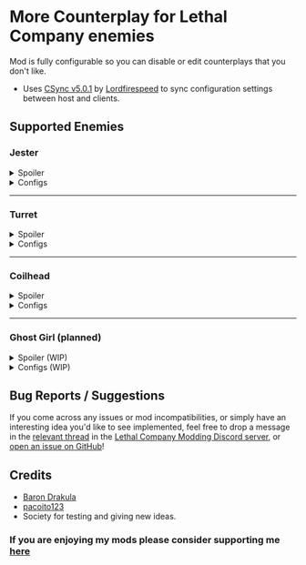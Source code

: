 # More Counterplay for Lethal Company enemies

Mod is fully configurable so you can disable or edit counterplays that you don't like.

- Uses [CSync v5.0.1](https://thunderstore.io/c/lethal-company/p/Sigurd/CSync) by [Lordfirespeed](https://github.com/Lordfirespeed) to sync configuration settings between host and clients.

## Supported Enemies

### Jester

<details>
 <summary>Spoiler</summary>
 You can prevent Jester from opening by putting heavy items on top of it.

 ![A Jester carrying a big bolt on its head.](https://i.imgur.com/QcykrPl.jpg)
</details>

<details>
 <summary>Configs</summary>

- `EnableJesterCounterplay` - Add counterplay for Jester.
- `WeightToPreventJester` - Weight of items needed to prevent Jester pop out.

</details>

---

### Turret

<details>
 <summary>Spoiler</summary>

 Turrets can be disabled by cutting their wires with a knife.
 When you hit Turret using knife it will enter berserker mode and after that it will disable permanently!
</details>

<details>
 <summary>Configs</summary>

- `EnableTurretCounterplay` - Toggle Turret counterplay.

</details>

---

### Coilhead

<details>
<summary>Spoiler</summary>

You can cut off a Coilhead's head using a knife. Its head will become a scrap item and can be grabbed and sold, though you must detach it.

<div style="text-align: center;">
 <img alt="A decapitated Coilhead." src="https://i.imgur.com/WtcAkJ9.jpg" width=256>
 <img alt="A 'Coilless Coilhead' on the ground." src="https://i.imgur.com/LvhsWHD.jpg" width=256>
 <h2 style="font-weight: bold; color: firebrick; text-shadow: 0 0 3px black">— [Warning] —</h2>

 > _"They have been known to combust into flames when being dissected or even deactivated, and they carry dangerously high levels of radioactive particles."_ - Sigurd's notes

 **Hint:** _You may find a Coilhead to be less volatile the more kinetic energy it releases when coming to a halt..._

 <details>
 <summary>Spoiler (specific mechanics and configuration):</summary>

 <div style="text-align: left;">

- Coilhead bodies combust upon being decapitated, as their Bestiary entry suggests
  - Can be disabled by toggling the `LoreAccurateCoilheads` setting
  - The range of the explosion damage is determined by the `ExplosionDamageRadius` setting, with the damage itself being set to the value of the `ExplosionDamage` setting
  - Likewise, the `ExplosionKillRadius` setting determines the range around the explosion where it simply kills the player instead of dealing damage to them
- Explosion timer is set to how long the Coilhead has moved since it last stopped, within configurable limits
  - Minimum and maximum time until exploding can be configured via the `MinExplosionTimer` and `MaxExplosionTimer` settings, respectively
- Coilhead's head item is destroyed if its body explodes while it's still attached to its neck
  - Can be disabled by toggling the `ExplosionDestroysHead` setting, but it adds some interesting risk/reward by making players stay close to try and pick up the head before it explodes

 </div>
 </details>
</div>
</details>

<details>
 <summary>Configs</summary>

- `EnableCoilheadCounterplay` - Add counterplay for Coilheads.
- `SpringDurability` - Set Coilhead health points.
- `CoilheadDefaultDamage` - Amount of damage that Coilheads take from any source not specified below.
- `CoilheadKnifeDamage` - Amount of damage that Coilheads take from Knife.
- `CoilheadShovelDamage` - Amount of damage that Coilheads take from Shovel.
- `DropHeadAsScrap` - Enable the Coilhead head scrap item ('Coilless Coilhead') spawning on death.
- `MinHeadValue` - Minimum value of head item.
- `MaxHeadValue` - Maximum value of head item.
- `LoreAccurateCoilheads` - See above for more info.

</details>

---

### Ghost Girl (planned)

<details>
 <summary>Spoiler (WIP)</summary>

 Implements the popular myth involving the Shower furniture item, where taking a shower is said to reduce insanity levels and repel the Ghost Girl, as an actual gameplay mechanic.
</details>

<details>
 <summary>Configs (WIP)</summary>

- `EnableGhostGirlCounterplay` - Add counterplay for the Ghost Girl.

</details>

## Bug Reports / Suggestions

If you come across any issues or mod incompatibilities, or simply have an interesting idea you'd like to see implemented, feel free to drop a message in the [relevant thread](https://discord.com/channels/1168655651455639582/1212542584610881557) in the [Lethal Company Modding Discord server](https://discord.com/invite/lcmod), or [open an issue on GitHub](https://github.com/karyol/More-Counterplay-Mod/issues)!

## Credits

- [Baron Drakula](https://github.com/karyol)
- [pacoito123](https://github.com/pacoito123)
- Society for testing and giving new ideas.

### If you are enjoying my mods please consider supporting me [here](https://ko-fi.com/baron_drakula)
